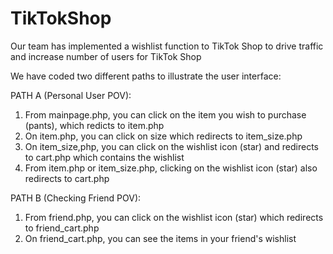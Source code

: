 # TikTokShop
Our team has implemented a wishlist function to TikTok Shop to drive traffic and increase number of users for TikTok Shop

We have coded two different paths to illustrate the user interface:

  PATH A (Personal User POV):
  1. From mainpage.php, you can click on the item you wish to purchase (pants), which redicts to item.php
  2. On item.php, you can click on size which redirects to item_size.php
  3. On item_size,php, you can click on the wishlist icon (star) and redirects to cart.php which contains the wishlist
  4. From item.php or item_size.php, clicking on the wishlist icon (star) also redirects to cart.php

  PATH B (Checking Friend POV):
  1. From friend.php, you can click on the wishlist icon (star) which redirects to friend_cart.php
  2. On friend_cart.php, you can see the items in your friend's wishlist

